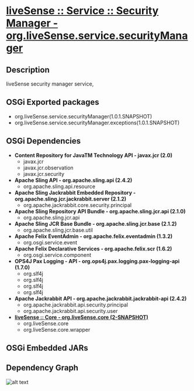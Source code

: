 # [liveSense :: Service :: Security Manager - org.liveSense.service.securityManager](http://github.com/liveSense/org.liveSense.service.securityManager)

## Description
liveSense security manager service,

## OSGi Exported packages
* org.liveSense.service.securityManager(1.0.1.SNAPSHOT)
* org.liveSense.service.securityManager.exceptions(1.0.1.SNAPSHOT)

## OSGi Dependencies
* __Content Repository for JavaTM Technology API - javax.jcr (2.0)__
	* javax.jcr
	* javax.jcr.observation
	* javax.jcr.security
* __Apache Sling API - org.apache.sling.api (2.4.2)__
	* org.apache.sling.api.resource
* __Apache Sling Jackrabbit Embedded Repository - org.apache.sling.jcr.jackrabbit.server (2.1.2)__
	* org.apache.jackrabbit.core.security.principal
* __Apache Sling Repository API Bundle - org.apache.sling.jcr.api (2.1.0)__
	* org.apache.sling.jcr.api
* __Apache Sling JCR Base Bundle - org.apache.sling.jcr.base (2.1.2)__
	* org.apache.sling.jcr.base.util
* __Apache Felix EventAdmin - org.apache.felix.eventadmin (1.3.2)__
	* org.osgi.service.event
* __Apache Felix Declarative Services - org.apache.felix.scr (1.6.2)__
	* org.osgi.service.component
* __OPS4J Pax Logging - API - org.ops4j.pax.logging.pax-logging-api (1.7.0)__
	* org.slf4j
	* org.slf4j
	* org.slf4j
	* org.slf4j
* __Apache Jackrabbit API - org.apache.jackrabbit.jackrabbit-api (2.4.2)__
	* org.apache.jackrabbit.api.security.principal
	* org.apache.jackrabbit.api.security.user
* __[liveSense :: Core - org.liveSense.core (2-SNAPSHOT)](http://github.com/liveSense/org.liveSense.core)__
	* org.liveSense.core
	* org.liveSense.core.wrapper

## OSGi Embedded JARs

## Dependency Graph
![alt text](http://raw.github.com.everydayimmirror.in/liveSense/org.liveSense.service.securityManager/master/osgidependencies.svg "")